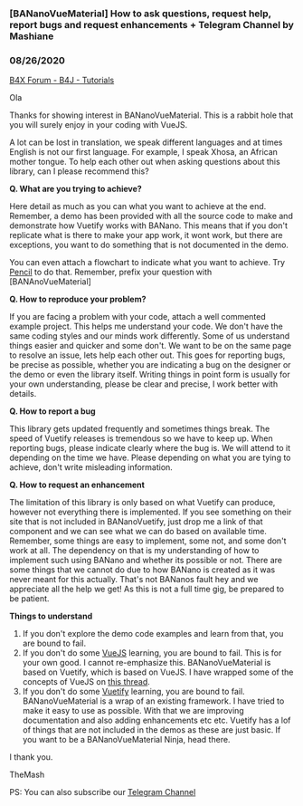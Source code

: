 ### [BANanoVueMaterial] How to ask questions, request help, report bugs and request enhancements + Telegram Channel by Mashiane
### 08/26/2020
[B4X Forum - B4J - Tutorials](https://www.b4x.com/android/forum/threads/121623/)

Ola  
  
Thanks for showing interest in BANanoVueMaterial. This is a rabbit hole that you will surely enjoy in your coding with VueJS.  
  
A lot can be lost in translation, we speak different languages and at times English is not our first language. For example, I speak Xhosa, an African mother tongue. To help each other out when asking questions about this library, can I please recommend this?  
  
**Q. What are you trying to achieve?**  
  
Here detail as much as you can what you want to achieve at the end. Remember, a demo has been provided with all the source code to make and demonstrate how Vuetify works with BANano. This means that if you don't replicate what is there to make your app work, it wont work, but there are exceptions, you want to do something that is not documented in the demo.  
  
You can even attach a flowchart to indicate what you want to achieve. Try [Pencil](https://pencil.evolus.vn/) to do that. Remember, prefix your question with [BANAnoVueMaterial]  
  
**Q. How to reproduce your problem?**  
  
If you are facing a problem with your code, attach a well commented example project. This helps me understand your code. We don't have the same coding styles and our minds work differently. Some of us understand things easier and quicker and some don't. We want to be on the same page to resolve an issue, lets help each other out. This goes for reporting bugs, be precise as possible, whether you are indicating a bug on the designer or the demo or even the library itself. Writing things in point form is usually for your own understanding, please be clear and precise, I work better with details.  
  
**Q. How to report a bug**  
  
This library gets updated frequently and sometimes things break. The speed of Vuetify releases is tremendous so we have to keep up. When reporting bugs, please indicate clearly where the bug is. We will attend to it depending on the time we have. Please depending on what you are tying to achieve, don't write misleading information.  
  
**Q. How to request an enhancement**  
  
The limitation of this library is only based on what Vuetify can produce, however not everything there is implemented. If you see something on their site that is not included in BANanoVuetify, just drop me a link of that component and we can see what we can do based on available time. Remember, some things are easy to implement, some not, and some don't work at all. The dependency on that is my understanding of how to implement such using BANano and whether its possible or not. There are some things that we cannot do due to how BANano is created as it was never meant for this actually. That's not BANanos fault hey and we appreciate all the help we get! As this is not a full time gig, be prepared to be patient.  
  
**Things to understand**  
  
1. If you don't explore the demo code examples and learn from that, you are bound to fail.  
1. If you don't do some [VueJS](https://vuejs.org/) learning, you are bound to fail. This is for your own good. I cannot re-emphasize this. BANanoVueMaterial is based on Vuetify, which is based on VueJS. I have wrapped some of the concepts of VueJS on [this thread](https://www.b4x.com/android/forum/threads/bananovue-building-webapps-websites-with-vuejs.109579/#content).  
2. If you don't do some [Vuetify](https://vuetifyjs.com/en/) learning, you are bound to fail. BANanoVueMaterial is a wrap of an existing framework. I have tried to make it easy to use as possible. With that we are improving documentation and also adding enhancements etc etc. Vuetify has a lof of things that are not included in the demos as these are just basic. If you want to be a BANanoVueMaterial Ninja, head there.  
  
I thank you.  
  
TheMash  
  
PS: You can also subscribe our [Telegram Channel](https://t.me/bananovuematerial)